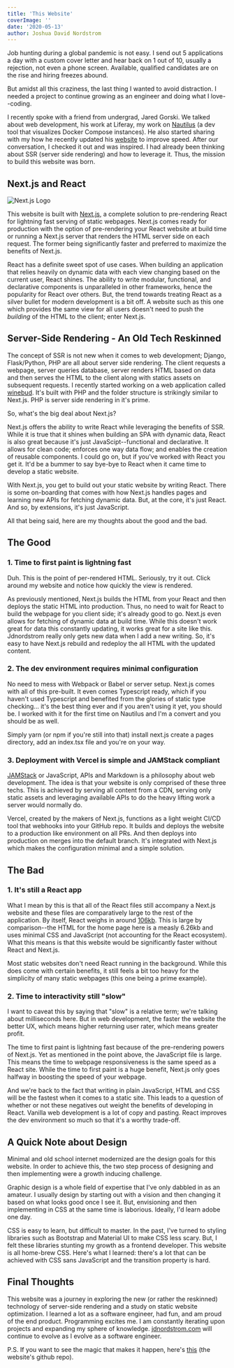 ```yaml
---
title: 'This Website'
coverImage: ''
date: '2020-05-13'
author: Joshua David Nordstrom
---
```


Job hunting during a global pandemic is not easy. I send out 5 applications a day with a custom cover letter and hear back on 1 out of 10, usually a rejection, not even a phone screen. Available, qualified candidates are on the rise and hiring freezes abound.

But amidst all this craziness, the last thing I wanted to avoid distraction. I needed a project to continue growing as an engineer and doing what I love--coding.

I recently spoke with a friend from undergrad, Jared Gorski. We talked about web development, his work at Liferay, my work on [Nautilus](https://nautilusdev.com) (a dev tool that visualizes Docker Compose instances). He also started sharing with my how he recently updated his [website](https://jaredgorski.org/) to improve speed. After our conversation, I checked it out and was inspired. I had already been thinking about SSR (server side rendering) and how to leverage it. Thus, the mission to build this website was born.

## Next.js and React

![Next.js Logo](/white-nextjs.png)

This website is built with [Next.js](https://nextjs.org/), a complete solution to pre-rendering React for lightning fast serving of static webpages. Next.js comes ready for production with the option of pre-rendering your React website at build time or running a Next.js server that renders the HTML server side on each request. The former being significantly faster and preferred to maximize the benefits of Next.js.

React has a definite sweet spot of use cases. When building an application that relies heavily on dynamic data with each view changing based on the current user, React shines. The ability to write modular, functional, and declarative components is unparalleled in other frameworks, hence the popularity for React over others. But, the trend towards treating React as a silver bullet for modern development is a bit off. A website such as this one which provides the same view for all users doesn't need to push the _building_ of the HTML to the client; enter Next.js.

## Server-Side Rendering - An Old Tech Reskinned

The concept of SSR is not new when it comes to web development; Django, Flask/Python, PHP are all about server side rendering. The client requests a webpage, server queries database, server renders HTML based on data and then serves the HTML to the client along with statics assets on subsequent requests. I recently started working on a web application called [winebud](https://www.winebud.com/). It's built with PHP and the folder structure is strikingly similar to Next.js. PHP is server side rendering in it's prime.

So, what's the big deal about Next.js?

Next.js offers the ability to write React while leveraging the benefits of SSR. While it is true that it shines when building an SPA with dynamic data, React is also great because it's just JavaScipt--functional and declarative. It allows for clean code; enforces one way data flow; and enables the creation of reusable components. I could go on, but if you've worked with React you get it. It'd be a bummer to say bye-bye to React when it came time to develop a static website.

With Next.js, you get to build out your static website by writing React. There is some on-boarding that comes with how Next.js handles pages and learning new APIs for fetching dynamic data. But, at the core, it's just React. And so, by extensions, it's just JavaScript.

All that being said, here are my thoughts about the good and the bad.

## The Good

### 1. Time to first paint is lightning fast

Duh. This is the point of per-rendered HTML. Seriously, try it out. Click around my website and notice how quickly the view is rendered.

As previously mentioned, Next.js builds the HTML from your React and then deploys the static HTML into production. Thus, no need to wait for React to build the webpage for you client side; it's already good to go. Next.js even allows for fetching of dynamic data at build time. While this doesn't work great for data this constantly updating, it works great for a site like this. Jdnordstrom really only gets new data when I add a new writing. So, it's easy to have Next.js rebuild and redeploy the all HTML with the updated content.

### 2. The dev environment requires minimal configuration

No need to mess with Webpack or Babel or server setup. Next.js comes with all of this pre-built. It even comes Typescript ready, which if you haven't used Typescript and benefited from the glories of static type checking... it's the best thing ever and if you aren't using it yet, you should be. I worked with it for the first time on Nautilus and I'm a convert and you should be as well.

Simply yarn (or npm if you're still into that) install next.js create a pages directory, add an index.tsx file and you're on your way.

### 3. Deployment with Vercel is simple and JAMStack compliant

[JAMStack](https://jamstack.org/) or JavaScript, APIs and Markdown is a philosophy about web development. The idea is that your website is only comprised of these three techs. This is achieved by serving all content from a CDN, serving only static assets and leveraging available APIs to do the heavy lifting work a server would normally do.

Vercel, created by the makers of Next.js, functions as a light weight CI/CD tool that webhooks into your GitHub repo. It builds and deploys the website to a production like environment on all PRs. And then deploys into production on merges into the default branch. It's integrated with Next.js which makes the configuration minimal and a simple solution.

## The Bad

### 1. It's still a React app

What I mean by this is that all of the React files still accompany a Next.js website and these files are comparatively large to the rest of the application. By itself, React weighs in around [106kb](https://reactjs.org/blog/2017/09/26/react-v16.0.html#reduced-file-size). This is large by comparison--the HTML for the home page here is a measly 6.26kb and uses minimal CSS and JavaScript (not accounting for the React ecosystem). What this means is that this website would be significantly faster without React and Next.js.

Most static websites don't need React running in the background. While this does come with certain benefits, it still feels a bit too heavy for the simplicity of many static webpages (this one being a prime example).

### 2. Time to interactivity still "slow"

I want to caveat this by saying that "slow" is a relative term; we're talking about milliseconds here. But in web development, the faster the website the better UX, which means higher returning user rater, which means greater profit.

The time to first paint is lightning fast because of the pre-rendering powers of Next.js. Yet as mentioned in the point above, the JavaScript file is large. This means the time to webpage responsiveness is the same speed as a React site. While the time to first paint is a huge benefit, Next.js only goes halfway in boosting the speed of your webpage.

And we're back to the fact that writing in plain JavaScript, HTML and CSS will be the fastest when it comes to a static site. This leads to a question of whether or not these negatives out weight the benefits of developing in React. Vanilla web development is a lot of copy and pasting. React improves the dev environment so much so that it's a worthy trade-off.

## A Quick Note about Design

Minimal and old school internet modernized are the design goals for this website. In order to achieve this, the two step process of designing and then implementing were a growth inducing challenge.

Graphic design is a whole field of expertise that I've only dabbled in as an amateur. I usually design by starting out with a vision and then changing it based on what looks good once I see it. But, envisioning and then implementing in CSS at the same time is laborious. Ideally, I'd learn adobe one day.

CSS is easy to learn, but difficult to master. In the past, I've turned to styling libraries such as Bootstrap and Material UI to make CSS less scary. But, I felt these libraries stunting my growth as a frontend developer. This website is all home-brew CSS. Here's what I learned: there's a lot that can be achieved with CSS sans JavaScript and the transition property is hard.

## Final Thoughts

This website was a journey in exploring the new (or rather the reskinned) technology of server-side rendering and a study on static website optimization. I learned a lot as a software engineer, had fun, and am proud of the end product. Programming excites me. I am constantly iterating upon projects and expanding my sphere of knowledge. [jdnordstrom.com](https://jdnordstrom.com) will continue to evolve as I evolve as a software engineer.

P.S. If you want to see the magic that makes it happen, here's [this](https://github.com/jdnordy/joshuadavidnordstrom) (the website's github repo).
